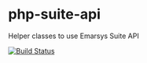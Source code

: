 # php-suite-api
Helper classes to use Emarsys Suite API

[![Build Status](https://travis-ci.org/emartech/php-suite-api.svg?branch=master)](https://travis-ci.org/emartech/php-suite-api)
